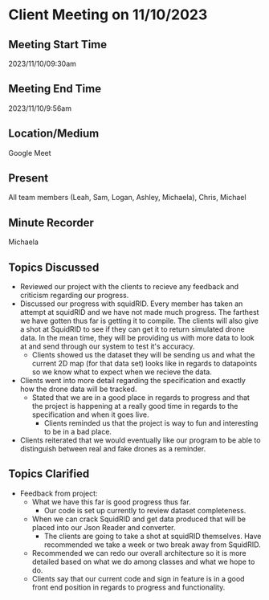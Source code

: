# Client Meeting on 11/10/2023

## Meeting Start Time
2023/11/10/09:30am

## Meeting End Time
2023/11/10/9:56am

## Location/Medium
Google Meet

## Present
All team members (Leah, Sam, Logan, Ashley, Michaela), Chris, Michael

## Minute Recorder
Michaela

## Topics Discussed
- Reviewed our project with the clients to recieve any feedback and criticism regarding our progress.
- Discussed our progress with squidRID. Every member has taken an attempt at squidRID and we have not made much progress. The farthest we have gotten thus far is getting it to compile. The clients will also give a shot at SquidRID to see if they can get it to return simulated drone data. In the mean time, they will be providing us with more data to look at and send through our system to test it's accuracy.
  - Clients showed us the dataset they will be sending us and what the current 2D map (for that data set) looks like in regards to datapoints so we know what to expect when we recieve the data. 
- Clients went into more detail regarding the specification and exactly how the drone data will be tracked.
  - Stated that we are in a good place in regards to progress and that the project is happening at a really good time in regards to the specification and when it goes live.
    - Clients reminded us that the project is way to fun and interesting to be in a bad place.  
- Clients reiterated that we would eventually like our program to be able to distinguish between real and fake drones as a reminder.

## Topics Clarified
- Feedback from project:
  - What we have this far is good progress thus far.
    - Our code is set up currently to review dataset completeness.
  - When we can crack SquidRID and get data produced that will be placed into our Json Reader and converter.
    - The clients are going to take a shot at squidRID themselves. Have recommended we take a week or two break away from SquidRID.
  - Recommended we can redo our overall architecture so it is more detailed based on what we do among classes and what we hope to do.
  - Clients say that our current code and sign in feature is in a good front end position in regards to progress and functionality.
